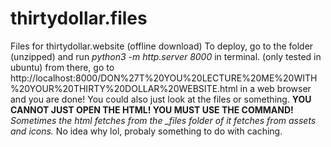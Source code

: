 # thirtydollar.files
Files for thirtydollar.website (offline download)
To deploy, go to the folder (unzipped) and run *python3 -m http.server 8000* in terminal. (only tested in ubuntu) from there, go to http://localhost:8000/DON%27T%20YOU%20LECTURE%20ME%20WITH%20YOUR%20THIRTY%20DOLLAR%20WEBSITE.html in a web browser and you are done! You could also just look at the files or something. **YOU CANNOT JUST OPEN THE HTML! YOU MUST USE THE COMMAND!**
*Sometimes the html fetches from the _files folder of it fetches from assets and icons.* No idea why lol, probaly something to do with caching.
